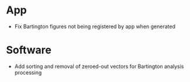 # App

- Fix Bartington figures not being registered by app when generated

# Software

- Add sorting and removal of zeroed-out vectors for Bartington analysis processing
